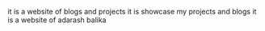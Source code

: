 it is a website of blogs and projects
it is showcase my projects and blogs
it is a website of adarash balika